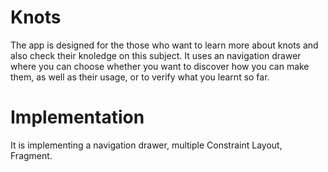 # Knots
The app is designed for the those who want to learn more about knots and also check their knoledge on this subject. It uses
an navigation drawer where you can choose whether you want to discover how you can make them, as well as their usage, or to
verify what you learnt so far.
# Implementation
It is implementing a navigation drawer, multiple Constraint Layout, Fragment.
